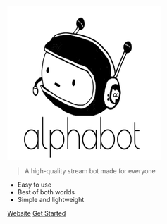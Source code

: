 <img src="./_media/logo.svg" alt="alphabot"
	title="alphabot" width="350" height="350" />
	
> A high-quality stream bot made for everyone

- Easy to use
- Best of both worlds 
- Simple and lightweight

[Website](https://alphabot.wtf/)
[Get Started](#team)